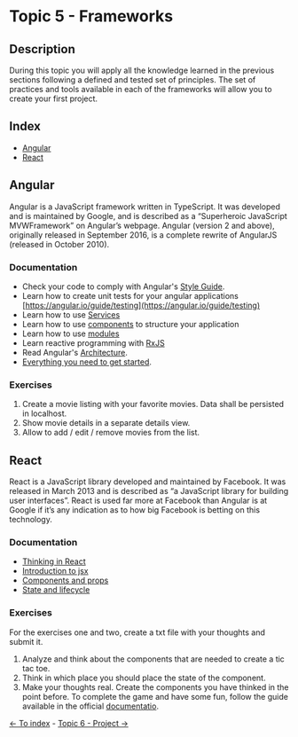 # Topic 5 - Frameworks

## Description

During this topic you will apply all the knowledge learned in the previous sections following a defined and tested set of principles. The set of practices and tools available in each of the frameworks will allow you to create your first project.

## Index

- [Angular](#angular)
- [React](#react)

## Angular

Angular is a JavaScript framework written in TypeScript. It was developed and is maintained by Google, and is described as a “Superheroic JavaScript MVWFramework” on Angular’s webpage. Angular (version 2 and above), originally released in September 2016, is a complete rewrite of AngularJS (released in October 2010).

### Documentation

- Check your code to comply with Angular's [Style Guide](https://angular.io/guide/styleguide).
- Learn how to create unit tests for your angular applications [https://angular.io/guide/testing](https://angular.io/guide/testing)
- Learn how to use [Services](https://angular.io/guide/architecture-services)
- Learn how to use [components](https://angular.io/guide/architecture-components) to structure your application
- Learn how to use [modules](https://angular.io/guide/architecture-modules)
- Learn reactive programming with [RxJS](https://angular.io/guide/rx-library)
- Read Angular's [Architecture](https://angular.io/guide/architecture).
- [Everything you need to get started](https://malcoded.com/posts/angular-beginners-guide).


### Exercises

1. Create a movie listing with your favorite movies. Data shall be persisted in localhost.
2. Show movie details in a separate details view.
3. Allow to add / edit / remove movies from the list.

## React 

React is a JavaScript library developed and maintained by Facebook. It was released in March 2013 and is described as “a JavaScript library for building user interfaces”. React is used far more at Facebook than Angular is at Google if it’s any indication as to how big Facebook is betting on this technology.

### Documentation

- [Thinking in React](https://reactjs.org/docs/thinking-in-react.html)
- [Introduction to jsx](https://reactjs.org/docs/introducing-jsx.html)
- [Components and props](https://reactjs.org/docs/components-and-props.html)
- [State and lifecycle](https://reactjs.org/docs/state-and-lifecycle.html)

### Exercises

For the exercises one and two, create a txt file with your thoughts and submit it.

1. Analyze and think about the components that are needed to create a tic tac toe.
2. Think in which place you should place the state of the component.
3. Make your thoughts real. Create the components you have thinked in the point before.
To complete the game and have some fun, follow the guide available in the official [documentatio](https://reactjs.org/tutorial/tutorial.html#completing-the-game).

[<- To index](../README.md#title) - [Topic 6 - Project ->](./topic6.md)
